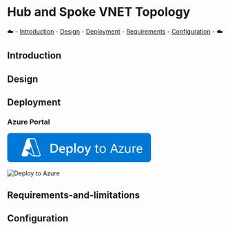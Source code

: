 # Hub and Spoke VNET Topology

:cloud: - [Introduction](#introduction) - [Design](#design) - [Deployment](#deployment) - [Requirements](#requirements-and-limitations) - [Configuration](#configuration) - :cloud:

## Introduction

## Design

## Deployment

### Azure Portal

[![Deploy Azure Portal Button](https://raw.githubusercontent.com/Azure/azure-quickstart-templates/master/1-CONTRIBUTION-GUIDE/images/deploytoazure.svg?sanitize=true)](https://portal.azure.com/#create/Microsoft.Template/uri/https%3A%2F%2Fraw.githubusercontent.com%2Fswansosj%2FARM-templates%2Fmain%2FLandingZone%2FVNET%2Fazuredeploy.json)

![Deploy to Azure](https://portal.azure.com/#create/Microsoft.Template/uri/https%3A%2F%2Fraw.githubusercontent.com%2Fswansosj%2FARM-templates%2Fmain%2FLandingZone%2FVNET%2Fazuredeploy.json)

## Requirements-and-limitations

## Configuration